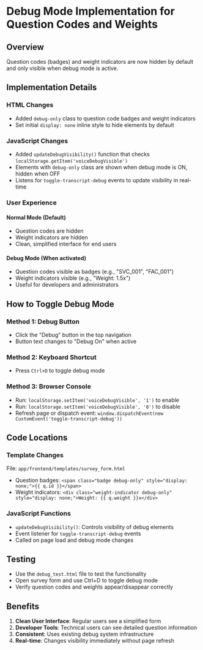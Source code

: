 # Debug Mode Implementation for Question Codes and Weights

## Overview
Question codes (badges) and weight indicators are now hidden by default and only visible when debug mode is active.

## Implementation Details

### HTML Changes
- Added `debug-only` class to question code badges and weight indicators
- Set initial `display: none` inline style to hide elements by default

### JavaScript Changes
- Added `updateDebugVisibility()` function that checks `localStorage.getItem('voiceDebugVisible')`
- Elements with `debug-only` class are shown when debug mode is ON, hidden when OFF
- Listens for `toggle-transcript-debug` events to update visibility in real-time

### User Experience

#### Normal Mode (Default)
- Question codes are hidden
- Weight indicators are hidden
- Clean, simplified interface for end users

#### Debug Mode (When activated)
- Question codes visible as badges (e.g., "SVC_001", "FAC_001")
- Weight indicators visible (e.g., "Weight: 1.5x")
- Useful for developers and administrators

## How to Toggle Debug Mode

### Method 1: Debug Button
- Click the "Debug" button in the top navigation
- Button text changes to "Debug On" when active

### Method 2: Keyboard Shortcut
- Press `Ctrl+D` to toggle debug mode

### Method 3: Browser Console
- Run: `localStorage.setItem('voiceDebugVisible', '1')` to enable
- Run: `localStorage.setItem('voiceDebugVisible', '0')` to disable
- Refresh page or dispatch event: `window.dispatchEvent(new CustomEvent('toggle-transcript-debug'))`

## Code Locations

### Template Changes
File: `app/frontend/templates/survey_form.html`
- Question badges: `<span class="badge debug-only" style="display: none;">{{ q.id }}</span>`
- Weight indicators: `<div class="weight-indicator debug-only" style="display: none;">Weight: {{ q.weight }}x</div>`

### JavaScript Functions
- `updateDebugVisibility()`: Controls visibility of debug elements
- Event listener for `toggle-transcript-debug` events
- Called on page load and debug mode changes

## Testing
- Use the `debug_test.html` file to test the functionality
- Open survey form and use Ctrl+D to toggle debug mode
- Verify question codes and weights appear/disappear correctly

## Benefits
1. **Clean User Interface**: Regular users see a simplified form
2. **Developer Tools**: Technical users can see detailed question information
3. **Consistent**: Uses existing debug system infrastructure
4. **Real-time**: Changes visibility immediately without page refresh
